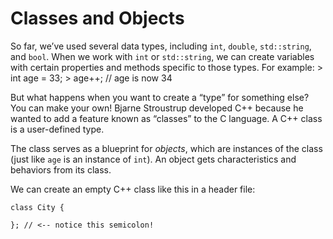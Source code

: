 # Classes and Objects

So far, we’ve used several data types, including ```int```, ```double```, ```std::string```, and ```bool```. When we work with ```int``` or ```std::string```, we can create variables with certain properties and methods specific to those types. For example:
	> int age = 33;
	> age++; // age is now 34

But what happens when you want to create a “type” for something else? You can make your own! Bjarne Stroustrup developed C++ because he wanted to add a feature known as “classes” to the C language. A C++ class is a user-defined type.

The class serves as a blueprint for *objects*, which are instances of the class (just like ```age``` is an instance of ```int```). An object gets characteristics and behaviors from its class.

We can create an empty C++ class like this in a header file:

```
class City {

}; // <-- notice this semicolon!
```